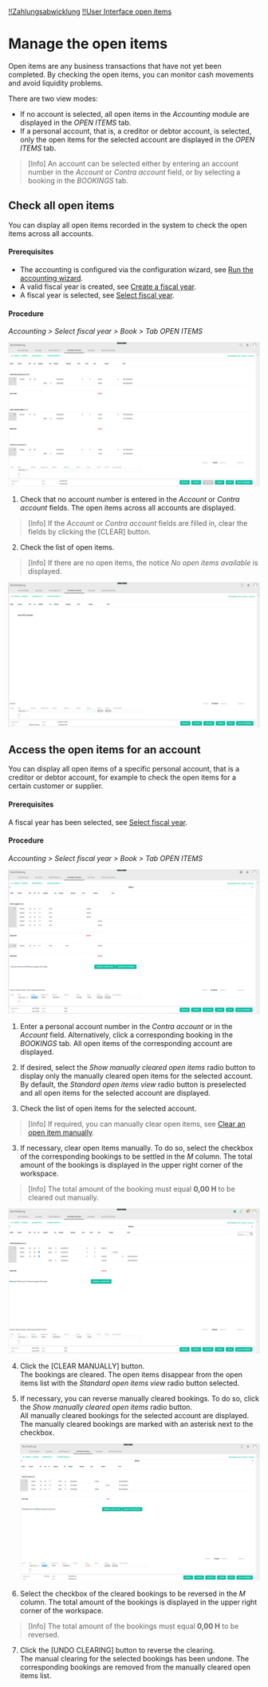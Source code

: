 [!!Zahlungsabwicklung](RetailSuiteBanking)
[!!User Interface open items](../UserInterface/01d_OpenItems.md)  


# Manage the open items

Open items are any business transactions that have not yet been completed. By checking the open items, you can monitor cash movements and avoid liquidity problems.

There are two view modes:

- If no account is selected, all open items in the *Accounting* module are displayed in the *OPEN ITEMS* tab. 
- If a personal account, that is, a creditor or debtor account, is selected, only the open items for the selected account are displayed in the *OPEN ITEMS* tab.

> [Info] An account can be selected either by entering an account number in the *Account* or *Contra account* field, or by selecting a booking in the *BOOKINGS* tab.  


## Check all open items

You can display all open items recorded in the system to check the open items across all accounts. 


#### Prerequisites

- The accounting is configured via the configuration wizard, see [Run the accounting wizard](../Integration/01_RunAccountingWizard.md).
- A valid fiscal year is created, see [Create a fiscal year](../Integration/04_ManageFiscalYear.md#create-a-fiscal-year).
- A fiscal year is selected, see [Select fiscal year](./01_SelectFiscalYear.md).

#### Procedure

*Accounting > Select fiscal year > Book > Tab OPEN ITEMS*

![All open items](../../Assets/Screenshots/RetailSuiteAccounting/Book/OpenItems/NoAccountSelected.png "[All open items]")

1. Check that no account number is entered in the *Account* or *Contra account* fields.
The open items across all accounts are displayed.

 > [Info] If the *Account* or *Contra account* fields are filled in, clear the fields by clicking the [CLEAR] button.
 
2. Check the list of open items.

 > [Info] If there are no open items, the notice *No open items available* is displayed.

  ![No open items](../../Assets/Screenshots/RetailSuiteAccounting/Book/OpenItems/NoOPOS.png "[No open items]")



## Access the open items for an account

You can display all open items of a specific personal account, that is a creditor or debtor account, for example to check the open items for a certain customer or supplier.

#### Prerequisites

A fiscal year has been selected, see [Select fiscal year](./01_SelectFiscalYear.md).

#### Procedure

*Accounting > Select fiscal year > Book > Tab OPEN ITEMS*

![Open items for an account](../../Assets/Screenshots/RetailSuiteAccounting/Book/OpenItems/AccountSelected.png "[Open items for an account]")

1. Enter a personal account number in the *Contra account* or in the *Account* field. Alternatively, click a corresponding booking in the *BOOKINGS* tab.
All open items of the corresponding account are displayed.

2. If desired, select the *Show manually cleared open items* radio button to display only the manually cleared open items for the selected account. By default, the *Standard open items view* radio button is preselected and all open items for the selected account are displayed. 
3. Check the list of open items for the selected account.

 > [Info] If required, you can manually clear open items, see [Clear an open item manually](#clear-an-open-item-manually).
3. If necessary, clear open items manually. To do so, select the checkbox of the corresponding bookings to be settled in the *M* column.
The total amount of the bookings is displayed in the upper right corner of the workspace.

  > [Info] The total amount of the booking must equal **0,00 H** to be cleared out manually.


  ![Clear manually](../../Assets/Screenshots/RetailSuiteAccounting/Book/OpenItems/ClearManually.png "[Clear manually]")

4. Click the [CLEAR MANUALLY] button.  
 The bookings are cleared. The open items disappear from the open items list with the *Standard open items view* radio button selected.

5. If necessary, you can reverse manually cleared bookings. To do so, click the *Show manually cleared open items* radio button.   
 All manually cleared bookings for the selected account are displayed. The manually cleared bookings are marked with an asterisk next to the checkbox.

   ![Manually cleared open items](../../Assets/Screenshots/RetailSuiteAccounting/Book/OpenItems/ManuallyClearedOPOS.png "[Manually cleared open items]")

6. Select the checkbox of the cleared bookings to be reversed in the *M* column.
  The total amount of the bookings is displayed in the upper right corner of the workspace.
  
  > [Info] The total amount of the bookings must equal **0,00 H** to be reversed.

7. Click the [UNDO CLEARING] button to reverse the clearing.  
The manual clearing for the selected bookings has been undone. The corresponding bookings are removed from the manually cleared open items list.
